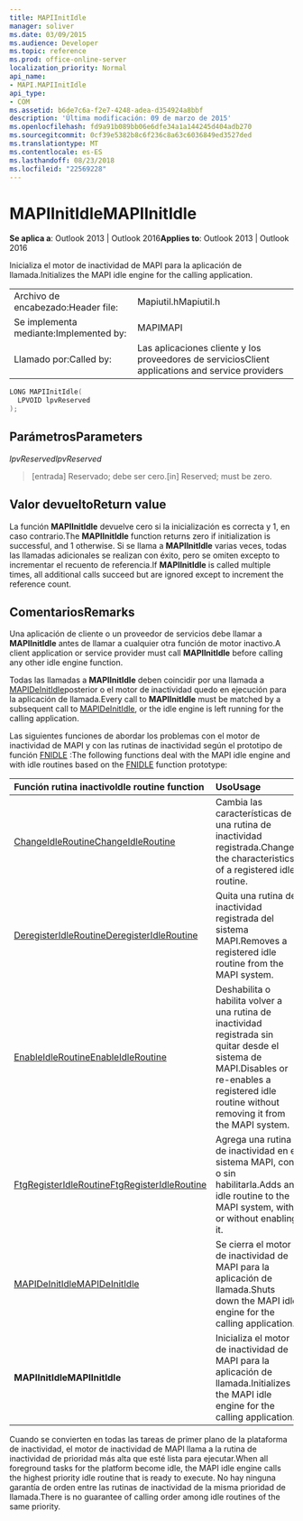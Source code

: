 ```yaml
---
title: MAPIInitIdle
manager: soliver
ms.date: 03/09/2015
ms.audience: Developer
ms.topic: reference
ms.prod: office-online-server
localization_priority: Normal
api_name:
- MAPI.MAPIInitIdle
api_type:
- COM
ms.assetid: b6de7c6a-f2e7-4248-adea-d354924a8bbf
description: 'Última modificación: 09 de marzo de 2015'
ms.openlocfilehash: fd9a91b089bb06e6dfe34a1a144245d404adb270
ms.sourcegitcommit: 0cf39e5382b8c6f236c8a63c6036849ed3527ded
ms.translationtype: MT
ms.contentlocale: es-ES
ms.lasthandoff: 08/23/2018
ms.locfileid: "22569228"
---
```

# <a name="mapiinitidle"></a><span data-ttu-id="d5713-103">MAPIInitIdle</span><span class="sxs-lookup"><span data-stu-id="d5713-103">MAPIInitIdle</span></span>

  
  
<span data-ttu-id="d5713-104">**Se aplica a**: Outlook 2013 | Outlook 2016</span><span class="sxs-lookup"><span data-stu-id="d5713-104">**Applies to**: Outlook 2013 | Outlook 2016</span></span> 
  
<span data-ttu-id="d5713-105">Inicializa el motor de inactividad de MAPI para la aplicación de llamada.</span><span class="sxs-lookup"><span data-stu-id="d5713-105">Initializes the MAPI idle engine for the calling application.</span></span> 
  
|||
|:-----|:-----|
|<span data-ttu-id="d5713-106">Archivo de encabezado:</span><span class="sxs-lookup"><span data-stu-id="d5713-106">Header file:</span></span>  <br/> |<span data-ttu-id="d5713-107">Mapiutil.h</span><span class="sxs-lookup"><span data-stu-id="d5713-107">Mapiutil.h</span></span>  <br/> |
|<span data-ttu-id="d5713-108">Se implementa mediante:</span><span class="sxs-lookup"><span data-stu-id="d5713-108">Implemented by:</span></span>  <br/> |<span data-ttu-id="d5713-109">MAPI</span><span class="sxs-lookup"><span data-stu-id="d5713-109">MAPI</span></span>  <br/> |
|<span data-ttu-id="d5713-110">Llamado por:</span><span class="sxs-lookup"><span data-stu-id="d5713-110">Called by:</span></span>  <br/> |<span data-ttu-id="d5713-111">Las aplicaciones cliente y los proveedores de servicios</span><span class="sxs-lookup"><span data-stu-id="d5713-111">Client applications and service providers</span></span>  <br/> |
   
```cpp
LONG MAPIInitIdle(
  LPVOID lpvReserved
);
```

## <a name="parameters"></a><span data-ttu-id="d5713-112">Parámetros</span><span class="sxs-lookup"><span data-stu-id="d5713-112">Parameters</span></span>

 <span data-ttu-id="d5713-113">_lpvReserved_</span><span class="sxs-lookup"><span data-stu-id="d5713-113">_lpvReserved_</span></span>
  
> <span data-ttu-id="d5713-114">[entrada] Reservado; debe ser cero.</span><span class="sxs-lookup"><span data-stu-id="d5713-114">[in] Reserved; must be zero.</span></span>
    
## <a name="return-value"></a><span data-ttu-id="d5713-115">Valor devuelto</span><span class="sxs-lookup"><span data-stu-id="d5713-115">Return value</span></span>

<span data-ttu-id="d5713-116">La función **MAPIInitIdle** devuelve cero si la inicialización es correcta y 1, en caso contrario.</span><span class="sxs-lookup"><span data-stu-id="d5713-116">The **MAPIInitIdle** function returns zero if initialization is successful, and 1 otherwise.</span></span> <span data-ttu-id="d5713-117">Si se llama a **MAPIInitIdle** varias veces, todas las llamadas adicionales se realizan con éxito, pero se omiten excepto to incrementar el recuento de referencia.</span><span class="sxs-lookup"><span data-stu-id="d5713-117">If **MAPIInitIdle** is called multiple times, all additional calls succeed but are ignored except to increment the reference count.</span></span> 
  
## <a name="remarks"></a><span data-ttu-id="d5713-118">Comentarios</span><span class="sxs-lookup"><span data-stu-id="d5713-118">Remarks</span></span>

<span data-ttu-id="d5713-119">Una aplicación de cliente o un proveedor de servicios debe llamar a **MAPIInitIdle** antes de llamar a cualquier otra función de motor inactivo.</span><span class="sxs-lookup"><span data-stu-id="d5713-119">A client application or service provider must call **MAPIInitIdle** before calling any other idle engine function.</span></span> 
  
<span data-ttu-id="d5713-120">Todas las llamadas a **MAPIInitIdle** deben coincidir por una llamada a [MAPIDeInitIdle](mapideinitidle.md)posterior o el motor de inactividad quedo en ejecución para la aplicación de llamada.</span><span class="sxs-lookup"><span data-stu-id="d5713-120">Every call to **MAPIInitIdle** must be matched by a subsequent call to [MAPIDeInitIdle](mapideinitidle.md), or the idle engine is left running for the calling application.</span></span> 
  
<span data-ttu-id="d5713-121">Las siguientes funciones de abordar los problemas con el motor de inactividad de MAPI y con las rutinas de inactividad según el prototipo de función [FNIDLE](fnidle.md) :</span><span class="sxs-lookup"><span data-stu-id="d5713-121">The following functions deal with the MAPI idle engine and with idle routines based on the [FNIDLE](fnidle.md) function prototype:</span></span> 
  
|<span data-ttu-id="d5713-122">**Función rutina inactivo**</span><span class="sxs-lookup"><span data-stu-id="d5713-122">**Idle routine function**</span></span>|<span data-ttu-id="d5713-123">**Uso**</span><span class="sxs-lookup"><span data-stu-id="d5713-123">**Usage**</span></span>|
|:-----|:-----|
|[<span data-ttu-id="d5713-124">ChangeIdleRoutine</span><span class="sxs-lookup"><span data-stu-id="d5713-124">ChangeIdleRoutine</span></span>](changeidleroutine.md) <br/> |<span data-ttu-id="d5713-125">Cambia las características de una rutina de inactividad registrada.</span><span class="sxs-lookup"><span data-stu-id="d5713-125">Changes the characteristics of a registered idle routine.</span></span>  <br/> |
|[<span data-ttu-id="d5713-126">DeregisterIdleRoutine</span><span class="sxs-lookup"><span data-stu-id="d5713-126">DeregisterIdleRoutine</span></span>](deregisteridleroutine.md) <br/> |<span data-ttu-id="d5713-127">Quita una rutina de inactividad registrada del sistema MAPI.</span><span class="sxs-lookup"><span data-stu-id="d5713-127">Removes a registered idle routine from the MAPI system.</span></span>  <br/> |
|[<span data-ttu-id="d5713-128">EnableIdleRoutine</span><span class="sxs-lookup"><span data-stu-id="d5713-128">EnableIdleRoutine</span></span>](enableidleroutine.md) <br/> |<span data-ttu-id="d5713-129">Deshabilita o habilita volver a una rutina de inactividad registrada sin quitar desde el sistema de MAPI.</span><span class="sxs-lookup"><span data-stu-id="d5713-129">Disables or re-enables a registered idle routine without removing it from the MAPI system.</span></span>  <br/> |
|[<span data-ttu-id="d5713-130">FtgRegisterIdleRoutine</span><span class="sxs-lookup"><span data-stu-id="d5713-130">FtgRegisterIdleRoutine</span></span>](ftgregisteridleroutine.md) <br/> |<span data-ttu-id="d5713-131">Agrega una rutina de inactividad en el sistema MAPI, con o sin habilitarla.</span><span class="sxs-lookup"><span data-stu-id="d5713-131">Adds an idle routine to the MAPI system, with or without enabling it.</span></span>  <br/> |
|[<span data-ttu-id="d5713-132">MAPIDeInitIdle</span><span class="sxs-lookup"><span data-stu-id="d5713-132">MAPIDeInitIdle</span></span>](mapideinitidle.md) <br/> |<span data-ttu-id="d5713-133">Se cierra el motor de inactividad de MAPI para la aplicación de llamada.</span><span class="sxs-lookup"><span data-stu-id="d5713-133">Shuts down the MAPI idle engine for the calling application.</span></span>  <br/> |
|<span data-ttu-id="d5713-134">**MAPIInitIdle**</span><span class="sxs-lookup"><span data-stu-id="d5713-134">**MAPIInitIdle**</span></span> <br/> |<span data-ttu-id="d5713-135">Inicializa el motor de inactividad de MAPI para la aplicación de llamada.</span><span class="sxs-lookup"><span data-stu-id="d5713-135">Initializes the MAPI idle engine for the calling application.</span></span>  <br/> |
   
<span data-ttu-id="d5713-136">Cuando se convierten en todas las tareas de primer plano de la plataforma de inactividad, el motor de inactividad de MAPI llama a la rutina de inactividad de prioridad más alta que esté lista para ejecutar.</span><span class="sxs-lookup"><span data-stu-id="d5713-136">When all foreground tasks for the platform become idle, the MAPI idle engine calls the highest priority idle routine that is ready to execute.</span></span> <span data-ttu-id="d5713-137">No hay ninguna garantía de orden entre las rutinas de inactividad de la misma prioridad de llamada.</span><span class="sxs-lookup"><span data-stu-id="d5713-137">There is no guarantee of calling order among idle routines of the same priority.</span></span> 
  


